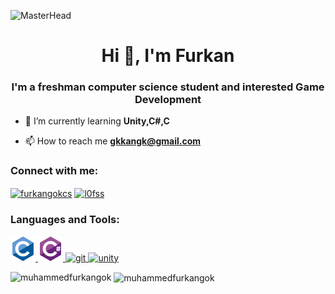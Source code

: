 ![MasterHead](https://images-wixmp-ed30a86b8c4ca887773594c2.wixmp.com/f/8bb89799-0bc5-425d-9543-ec16038a5462/dcxct6y-c495ff90-3295-423e-b6ff-92a815feb79b.png/v1/fill/w_1192,h_670,q_70,strp/unity_wallpaper_by_neninja_dcxct6y-pre.jpg?token=eyJ0eXAiOiJKV1QiLCJhbGciOiJIUzI1NiJ9.eyJzdWIiOiJ1cm46YXBwOjdlMGQxODg5ODIyNjQzNzNhNWYwZDQxNWVhMGQyNmUwIiwiaXNzIjoidXJuOmFwcDo3ZTBkMTg4OTgyMjY0MzczYTVmMGQ0MTVlYTBkMjZlMCIsIm9iaiI6W1t7ImhlaWdodCI6Ijw9MTQ0MCIsInBhdGgiOiJcL2ZcLzhiYjg5Nzk5LTBiYzUtNDI1ZC05NTQzLWVjMTYwMzhhNTQ2MlwvZGN4Y3Q2eS1jNDk1ZmY5MC0zMjk1LTQyM2UtYjZmZi05MmE4MTVmZWI3OWIucG5nIiwid2lkdGgiOiI8PTI1NjAifV1dLCJhdWQiOlsidXJuOnNlcnZpY2U6aW1hZ2Uub3BlcmF0aW9ucyJdfQ.UtZZqmHKaXG7fV_nt6YsbWEzNxWTVYx3ABOJaxj4UIM)
<h1 align="center">Hi 👋, I'm Furkan</h1>
<h3 align="center"> I'm a freshman computer science student and interested Game Development </h3>

- 🌱 I’m currently learning **Unity,C#,C**

- 📫 How to reach me **gkkangk@gmail.com**

<h3 align="left">Connect with me:</h3>
<p align="left">
<a href="https://linkedin.com/in/furkangokcs" target="blank"><img align="center" src="https://raw.githubusercontent.com/rahuldkjain/github-profile-readme-generator/master/src/images/icons/Social/linked-in-alt.svg" alt="furkangokcs" height="30" width="40" /></a>
<a href="https://discord.gg/l0fss" target="blank"><img align="center" src="https://raw.githubusercontent.com/rahuldkjain/github-profile-readme-generator/master/src/images/icons/Social/discord.svg" alt="l0fss" height="30" width="40" /></a>
</p>

<h3 align="left">Languages and Tools:</h3>
<p align="left"> <a href="https://www.cprogramming.com/" target="_blank" rel="noreferrer"> <img src="https://raw.githubusercontent.com/devicons/devicon/master/icons/c/c-original.svg" alt="c" width="40" height="40"/> </a> <a href="https://www.w3schools.com/cs/" target="_blank" rel="noreferrer"> <img src="https://raw.githubusercontent.com/devicons/devicon/master/icons/csharp/csharp-original.svg" alt="csharp" width="40" height="40"/> </a> <a href="https://git-scm.com/" target="_blank" rel="noreferrer"> <img src="https://www.vectorlogo.zone/logos/git-scm/git-scm-icon.svg" alt="git" width="40" height="40"/> </a> <a href="https://unity.com/" target="_blank" rel="noreferrer"> <img src="https://www.vectorlogo.zone/logos/unity3d/unity3d-icon.svg" alt="unity" width="40" height="40"/> </a> </p>

<p><img align="left" src="https://github-readme-stats.vercel.app/api/top-langs?username=muhammedfurkangok&show_icons=true&locale=en&layout=compact" alt="muhammedfurkangok" /></p>

<p>&nbsp;<img align="center" src="https://github-readme-stats.vercel.app/api?username=muhammedfurkangok&show_icons=true&locale=en" alt="muhammedfurkangok" /></p>


